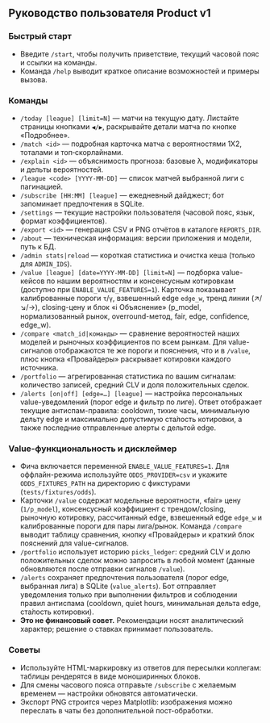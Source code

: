 ## Руководство пользователя Product v1

### Быстрый старт
- Введите `/start`, чтобы получить приветствие, текущий часовой пояс и ссылки на команды.
- Команда `/help` выводит краткое описание возможностей и примеры вызова.

### Команды
- `/today [league] [limit=N]` — матчи на текущую дату. Листайте страницы кнопками `◀️/▶️`, раскрывайте детали матча по кнопке «Подробнее».
- `/match <id>` — подробная карточка матча с вероятностями 1X2, тоталами и топ‑скорлайнами.
- `/explain <id>` — объяснимость прогноза: базовые λ, модификаторы и дельты вероятностей.
- `/league <code> [YYYY-MM-DD]` — список матчей выбранной лиги с пагинацией.
- `/subscribe [HH:MM] [league]` — ежедневный дайджест; бот запоминает предпочтения в SQLite.
- `/settings` — текущие настройки пользователя (часовой пояс, язык, формат коэффициентов).
- `/export <id>` — генерация CSV и PNG отчётов в каталоге `REPORTS_DIR`.
- `/about` — техническая информация: версии приложения и модели, путь к БД.
- `/admin stats|reload` — короткая статистика и очистка кеша (только для `ADMIN_IDS`).
- `/value [league] [date=YYYY-MM-DD] [limit=N]` — подборка value-кейсов по нашим вероятностям и консенсусным котировкам (доступно при `ENABLE_VALUE_FEATURES=1`). Карточка показывает калиброванные пороги `τ`/`γ`, взвешенный edge `edge_w`, тренд линии (↗︎/↘︎/→), closing-цену и блок «ℹ️ Объяснение» (p_model, нормализованный рынок, overround-метод, fair, edge, confidence, edge_w).
- `/compare <match_id|команды>` — сравнение вероятностей наших моделей и рыночных коэффициентов по всем рынкам. Для value-сигналов отображаются те же пороги и пояснения, что и в `/value`, плюс кнопка «Провайдеры» раскрывает котировки каждого источника.
- `/portfolio` — агрегированная статистика по вашим сигналам: количество записей, средний CLV и доля положительных сделок.
- `/alerts [on|off] [edge=…] [league]` — настройка персональных value-уведомлений (порог edge и фильтр по лиге). Ответ отображает текущие антиспам-правила: cooldown, тихие часы, минимальную дельту edge и максимально допустимую ста́лость котировки, а также последние отправленные алерты с дельтой edge.

### Value-функциональность и дисклеймер
- Фича включается переменной `ENABLE_VALUE_FEATURES=1`. Для оффлайн-режима используйте `ODDS_PROVIDER=csv` и укажите `ODDS_FIXTURES_PATH` на директорию с фикстурами (`tests/fixtures/odds`).
- Карточки `/value` содержат модельные вероятности, «fair» цену (`1/p_model`), консенсусный коэффициент с трендом/closing, рыночную котировку, рассчитанный edge, взвешенный edge `edge_w` и калиброванные пороги для пары лига/рынок. Команда `/compare` выводит таблицу сравнения, кнопку «Провайдеры» и краткий блок пояснений для value-сигналов.
- `/portfolio` использует историю `picks_ledger`: средний CLV и долю положительных сделок можно запросить в любой момент (данные обновляются после отправки сигналов `/value`).
- `/alerts` сохраняет предпочтения пользователя (порог edge, выбранная лига) в SQLite (`value_alerts`). Бот отправляет уведомления только при выполнении фильтров и соблюдении правил антиспама (cooldown, quiet hours, минимальная дельта edge, ста́лость котировки).
- **Это не финансовый совет.** Рекомендации носят аналитический характер; решение о ставках принимает пользователь.

### Советы
- Используйте HTML-маркировку из ответов для пересылки коллегам: таблицы рендерятся в виде моноширинных блоков.
- Для смены часового пояса отправьте `/subscribe` с желаемым временем — настройки обновятся автоматически.
- Экспорт PNG строится через Matplotlib: изображения можно переслать в чаты без дополнительной пост-обработки.
